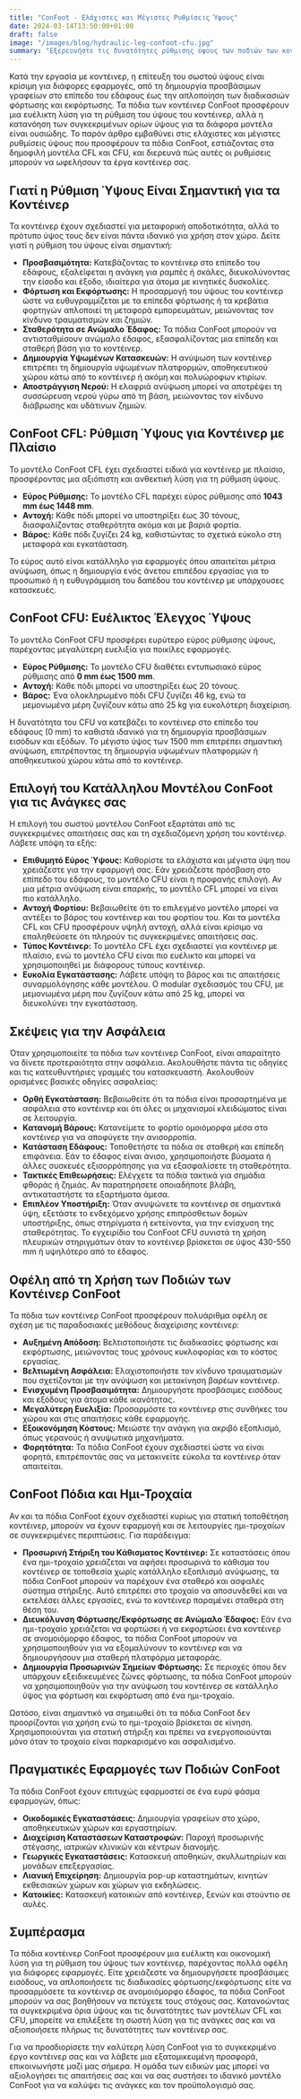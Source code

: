 ```yaml
---
title: "ConFoot - Ελάχιστες και Μέγιστες Ρυθμίσεις Ύψους"
date: 2024-03-14T13:50:00+01:00
draft: false
image: "/images/blog/hydraulic-leg-confoot-cfu.jpg"
summary: "Εξερευνήστε τις δυνατότητες ρύθμισης ύψους των ποδιών των κοντέινερ ConFoot, συμπεριλαμβανομένων των μοντέλων CFL και CFU, για να βελτιστοποιήσετε τη διαχείριση και την προσβασιμότητα του κοντέινερ σας."
---
```


Κατά την εργασία με κοντέινερ, η επίτευξη του σωστού ύψους είναι κρίσιμη για διάφορες εφαρμογές, από τη δημιουργία προσβάσιμων γραφείων στο επίπεδο του εδάφους έως την απλοποίηση των διαδικασιών φόρτωσης και εκφόρτωσης. Τα πόδια των κοντέινερ ConFoot προσφέρουν μια ευέλικτη λύση για τη ρύθμιση του ύψους του κοντέινερ, αλλά η κατανόηση των συγκεκριμένων ορίων ύψους για τα διάφορα μοντέλα είναι ουσιώδης. Το παρόν άρθρο εμβαθύνει στις ελάχιστες και μέγιστες ρυθμίσεις ύψους που προσφέρουν τα πόδια ConFoot, εστιάζοντας στα δημοφιλή μοντέλα CFL και CFU, και διερευνά πώς αυτές οι ρυθμίσεις μπορούν να ωφελήσουν τα έργα κοντέινερ σας.

## Γιατί η Ρύθμιση Ύψους Είναι Σημαντική για τα Κοντέινερ

Τα κοντέινερ έχουν σχεδιαστεί για μεταφορική αποδοτικότητα, αλλά το πρότυπο ύψος τους δεν είναι πάντα ιδανικό για χρήση στον χώρο. Δείτε γιατί η ρύθμιση του ύψους είναι σημαντική:

*   **Προσβασιμότητα:** Κατεβάζοντας το κοντέινερ στο επίπεδο του εδάφους, εξαλείφεται η ανάγκη για ραμπές ή σκάλες, διευκολύνοντας την είσοδο και έξοδο, ιδιαίτερα για άτομα με κινητικές δυσκολίες.
*   **Φόρτωση και Εκφόρτωσης:** Η προσαρμογή του ύψους του κοντέινερ ώστε να ευθυγραμμίζεται με τα επίπεδα φόρτωσης ή τα κρεβάτια φορτηγών απλοποιεί τη μεταφορά εμπορευμάτων, μειώνοντας τον κίνδυνο τραυματισμών και ζημιών.
*   **Σταθερότητα σε Ανώμαλο Έδαφος:** Τα πόδια ConFoot μπορούν να αντισταθμίσουν ανώμαλο έδαφος, εξασφαλίζοντας μια επίπεδη και σταθερή βάση για το κοντέινερ.
*   **Δημιουργία Υψωμένων Κατασκευών:** Η ανύψωση των κοντέινερ επιτρέπει τη δημιουργία υψωμένων πλατφορμών, αποθηκευτικού χώρου κάτω από το κοντέινερ ή ακόμη και πολυώροφων κτιρίων.
*   **Αποστράγγιση Νερού:** Η ελαφριά ανύψωση μπορεί να αποτρέψει τη συσσώρευση νερού γύρω από τη βάση, μειώνοντας τον κίνδυνο διάβρωσης και υδάτινων ζημιών.

## ConFoot CFL: Ρύθμιση Ύψους για Κοντέινερ με Πλαίσιο

Το μοντέλο ConFoot CFL έχει σχεδιαστεί ειδικά για κοντέινερ με πλαίσιο, προσφέροντας μια αξιόπιστη και ανθεκτική λύση για τη ρύθμιση ύψους.

*   **Εύρος Ρύθμισης:** Το μοντέλο CFL παρέχει εύρος ρύθμισης από **1043 mm έως 1448 mm**.
*   **Αντοχή:** Κάθε πόδι μπορεί να υποστηρίξει έως 30 τόνους, διασφαλίζοντας σταθερότητα ακόμα και με βαριά φορτία.
*   **Βάρος:** Κάθε πόδι ζυγίζει 24 kg, καθιστώντας το σχετικά εύκολο στη μεταφορά και εγκατάσταση.

Το εύρος αυτό είναι κατάλληλο για εφαρμογές όπου απαιτείται μέτρια ανύψωση, όπως η δημιουργία ενός άνετου επιπέδου εργασίας για το προσωπικό ή η ευθυγράμμιση του δαπέδου του κοντέινερ με υπάρχουσες κατασκευές.

## ConFoot CFU: Ευέλικτος Έλεγχος Ύψους

Το μοντέλο ConFoot CFU προσφέρει ευρύτερο εύρος ρύθμισης ύψους, παρέχοντας μεγαλύτερη ευελιξία για ποικίλες εφαρμογές.

*   **Εύρος Ρύθμισης:** Το μοντέλο CFU διαθέτει εντυπωσιακό εύρος ρύθμισης από **0 mm έως 1500 mm**.
*   **Αντοχή:** Κάθε πόδι μπορεί να υποστηρίξει έως 20 τόνους.
*   **Βάρος:** Ένα ολοκληρωμένο πόδι CFU ζυγίζει 46 kg, ενώ τα μεμονωμένα μέρη ζυγίζουν κάτω από 25 kg για ευκολότερη διαχείριση.

Η δυνατότητα του CFU να κατεβάζει το κοντέινερ στο επίπεδο του εδάφους (0 mm) το καθιστά ιδανικό για τη δημιουργία προσβάσιμων εισόδων και εξόδων. Το μέγιστο ύψος των 1500 mm επιτρέπει σημαντική ανύψωση, επιτρέποντας τη δημιουργία υψωμένων πλατφορμών ή αποθηκευτικού χώρου κάτω από το κοντέινερ.

## Επιλογή του Κατάλληλου Μοντέλου ConFoot για τις Ανάγκες σας

Η επιλογή του σωστού μοντέλου ConFoot εξαρτάται από τις συγκεκριμένες απαιτήσεις σας και τη σχεδιαζόμενη χρήση του κοντέινερ. Λάβετε υπόψη τα εξής:

*   **Επιθυμητό Εύρος Ύψους:** Καθορίστε τα ελάχιστα και μέγιστα ύψη που χρειάζεστε για την εφαρμογή σας. Εάν χρειάζεστε πρόσβαση στο επίπεδο του εδάφους, το μοντέλο CFU είναι η προφανής επιλογή. Αν μια μέτρια ανύψωση είναι επαρκής, το μοντέλο CFL μπορεί να είναι πιο κατάλληλο.
*   **Αντοχή Φορτίου:** Βεβαιωθείτε ότι το επιλεγμένο μοντέλο μπορεί να αντέξει το βάρος του κοντέινερ και του φορτίου του. Και τα μοντέλα CFL και CFU προσφέρουν υψηλή αντοχή, αλλά είναι κρίσιμο να επαληθεύσετε ότι πληρούν τις συγκεκριμένες απαιτήσεις σας.
*   **Τύπος Κοντέινερ:** Το μοντέλο CFL έχει σχεδιαστεί για κοντέινερ με πλαίσιο, ενώ το μοντέλο CFU είναι πιο ευέλικτο και μπορεί να χρησιμοποιηθεί με διάφορους τύπους κοντέινερ.
*   **Ευκολία Εγκατάστασης:** Λάβετε υπόψη το βάρος και τις απαιτήσεις συναρμολόγησης κάθε μοντέλου. Ο modular σχεδιασμός του CFU, με μεμονωμένα μέρη που ζυγίζουν κάτω από 25 kg, μπορεί να διευκολύνει την εγκατάσταση.

## Σκέψεις για την Ασφάλεια

Όταν χρησιμοποιείτε τα πόδια των κοντέινερ ConFoot, είναι απαραίτητο να δίνετε προτεραιότητα στην ασφάλεια. Ακολουθήστε πάντα τις οδηγίες και τις κατευθυντήριες γραμμές του κατασκευαστή. Ακολουθούν ορισμένες βασικές οδηγίες ασφαλείας:

*   **Ορθή Εγκατάσταση:** Βεβαιωθείτε ότι τα πόδια είναι προσαρτημένα με ασφάλεια στο κοντέινερ και ότι όλες οι μηχανισμοί κλειδώματος είναι σε λειτουργία.
*   **Κατανομή Βάρους:** Κατανείμετε το φορτίο ομοιόμορφα μέσα στο κοντέινερ για να αποφύγετε την ανισορροπία.
*   **Κατάσταση Εδάφους:** Τοποθετήστε τα πόδια σε σταθερή και επίπεδη επιφάνεια. Εάν το έδαφος είναι άνισο, χρησιμοποιήστε βύσματα ή άλλες συσκευές εξισορρόπησης για να εξασφαλίσετε τη σταθερότητα.
*   **Τακτικές Επιθεωρήσεις:** Ελέγχετε τα πόδια τακτικά για σημάδια φθοράς ή ζημιάς. Αν παρατηρήσετε οποιαδήποτε βλάβη, αντικαταστήστε τα εξαρτήματα άμεσα.
*   **Επιπλέον Υποστήριξη:** Όταν ανυψώνετε τα κοντέινερ σε σημαντικά ύψη, εξετάστε το ενδεχόμενο χρήσης επιπρόσθετων δομών υποστήριξης, όπως στηρίγματα ή εκτείνοντα, για την ενίσχυση της σταθερότητας. Το εγχειρίδιο του ConFoot CFU συνιστά τη χρήση πλευρικών στηριγμάτων όταν το κοντέινερ βρίσκεται σε ύψος 430-550 mm ή υψηλότερο από το έδαφος.

## Οφέλη από τη Χρήση των Ποδιών των Κοντέινερ ConFoot

Τα πόδια των κοντέινερ ConFoot προσφέρουν πολυάριθμα οφέλη σε σχέση με τις παραδοσιακές μεθόδους διαχείρισης κοντέινερ:

*   **Αυξημένη Απόδοση:** Βελτιστοποιήστε τις διαδικασίες φόρτωσης και εκφόρτωσης, μειώνοντας τους χρόνους κυκλοφορίας και το κόστος εργασίας.
*   **Βελτιωμένη Ασφάλεια:** Ελαχιστοποιήστε τον κίνδυνο τραυματισμών που σχετίζονται με την ανύψωση και μετακίνηση βαρέων κοντέινερ.
*   **Ενισχυμένη Προσβασιμότητα:** Δημιουργήστε προσβάσιμες εισόδους και εξόδους για άτομα κάθε ικανότητας.
*   **Μεγαλύτερη Ευελιξία:** Προσαρμόστε τα κοντέινερ στις συνθήκες του χώρου και στις απαιτήσεις κάθε εφαρμογής.
*   **Εξοικονόμηση Κόστους:** Μειώστε την ανάγκη για ακριβό εξοπλισμό, όπως γερανούς ή ανυψωτικά μηχανήματα.
*   **Φορητότητα:** Τα πόδια ConFoot έχουν σχεδιαστεί ώστε να είναι φορητά, επιτρέποντάς σας να μετακινείτε εύκολα τα κοντέινερ όταν απαιτείται.

## ConFoot Πόδια και Ημι-Τροχαία

Αν και τα πόδια ConFoot έχουν σχεδιαστεί κυρίως για στατική τοποθέτηση κοντέινερ, μπορούν να έχουν εφαρμογή και σε λειτουργίες ημι-τροχαίων σε συγκεκριμένες περιπτώσεις. Για παράδειγμα:

*   **Προσωρινή Στήριξη του Κάθισματος Κοντέινερ:** Σε καταστάσεις όπου ένα ημι-τροχαίο χρειάζεται να αφήσει προσωρινά το κάθισμα του κοντέινερ σε τοποθεσία χωρίς κατάλληλο εξοπλισμό ανύψωσης, τα πόδια ConFoot μπορούν να παρέχουν ένα σταθερό και ασφαλές σύστημα στήριξης. Αυτό επιτρέπει στο τροχαίο να αποσυνδεθεί και να εκτελέσει άλλες εργασίες, ενώ το κοντέινερ παραμένει σταθερά στη θέση του.
*   **Διευκόλυνση Φόρτωσης/Εκφόρτωσης σε Ανώμαλο Έδαφος:** Εάν ένα ημι-τροχαίο χρειάζεται να φορτώσει ή να εκφορτώσει ένα κοντέινερ σε ανομοιόμορφο έδαφος, τα πόδια ConFoot μπορούν να χρησιμοποιηθούν για να εξομαλύνουν το κοντέινερ και να δημιουργήσουν μια σταθερή πλατφόρμα μεταφοράς.
*   **Δημιουργία Προσωρινών Σημείων Φόρτωσης:** Σε περιοχές όπου δεν υπάρχουν εξειδικευμένες ζώνες φόρτωσης, τα πόδια ConFoot μπορούν να χρησιμοποιηθούν για την ανύψωση του κοντέινερ σε κατάλληλο ύψος για φόρτωση και εκφόρτωση από ένα ημι-τροχαίο.

Ωστόσο, είναι σημαντικό να σημειωθεί ότι τα πόδια ConFoot δεν προορίζονται για χρήση ενώ το ημι-τροχαίο βρίσκεται σε κίνηση. Χρησιμοποιούνται για στατική στήριξη και πρέπει να ενεργοποιούνται μόνο όταν το τροχαίο είναι παρκαρισμένο και ασφαλισμένο.

## Πραγματικές Εφαρμογές των Ποδιών ConFoot

Τα πόδια ConFoot έχουν επιτυχώς εφαρμοστεί σε ένα ευρύ φάσμα εφαρμογών, όπως:

*   **Οικοδομικές Εγκαταστάσεις:** Δημιουργία γραφείων στο χώρο, αποθηκευτικών χώρων και εργαστηρίων.
*   **Διαχείριση Καταστάσεων Καταστροφών:** Παροχή προσωρινής στέγασης, ιατρικών κλινικών και κέντρων διανομής.
*   **Γεωργικές Εγκαταστάσεις:** Κατασκευή αποθηκών, σκυλλωτηρίων και μονάδων επεξεργασίας.
*   **Λιανική Επιχείρηση:** Δημιουργία pop-up καταστημάτων, κινητών εκθεσιακών χώρων και χώρων για εκδηλώσεις.
*   **Κατοικίες:** Κατασκευή κατοικιών από κοντέινερ, ξενών και στούντιο σε αυλές.

## Συμπέρασμα

Τα πόδια κοντέινερ ConFoot προσφέρουν μια ευέλικτη και οικονομική λύση για τη ρύθμιση του ύψους των κοντέινερ, παρέχοντας πολλά οφέλη για διάφορες εφαρμογές. Είτε χρειάζεστε να δημιουργήσετε προσβάσιμες εισόδους, να απλοποιήσετε τις διαδικασίες φόρτωσης/εκφόρτωσης είτε να προσαρμόσετε τα κοντέινερ σε ανομοιόμορφο έδαφος, τα πόδια ConFoot μπορούν να σας βοηθήσουν να πετύχετε τους στόχους σας. Κατανοώντας τα συγκεκριμένα όρια ύψους και τις δυνατότητες των μοντέλων CFL και CFU, μπορείτε να επιλέξετε τη σωστή λύση για τις ανάγκες σας και να αξιοποιήσετε πλήρως τις δυνατότητες των κοντέινερ σας.

Για να προσδιορίσετε την καλύτερη λύση ConFoot για το συγκεκριμένο έργο κοντέινερ σας και να λάβετε μια εξατομικευμένη προσφορά, επικοινωνήστε μαζί μας σήμερα. Η ομάδα των ειδικών μας μπορεί να αξιολογήσει τις απαιτήσεις σας και να σας συστήσει το ιδανικό μοντέλο ConFoot για να καλύψει τις ανάγκες και τον προϋπολογισμό σας.